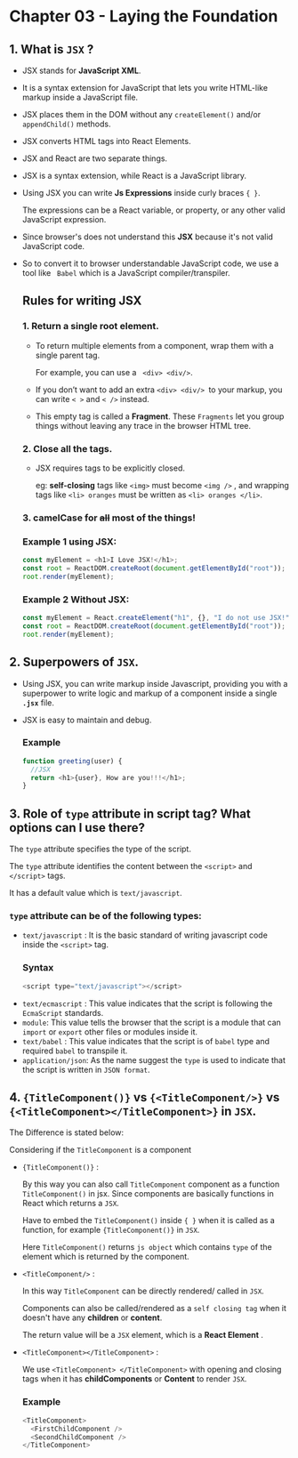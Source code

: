 # Chapter 03 - Laying the Foundation

## 1. What is `JSX` ?

- JSX stands for **JavaScript XML**.
- It is a syntax extension for JavaScript that lets you write HTML-like markup inside a JavaScript file.
- JSX places them in the DOM without any `createElement()` and/or `appendChild()` methods.
- JSX converts HTML tags into React Elements.
- JSX and React are two separate things.
- JSX is a syntax extension, while React is a JavaScript library.
- Using JSX you can write **Js Expressions** inside curly braces `{ }`.

  The expressions can be a React variable, or property, or any other valid JavaScript expression.

- Since browser's does not understand this **JSX** because it's not valid JavaScript code.
- So to convert it to browser understandable JavaScript code, we use a tool like ` Babel` which is a JavaScript compiler/transpiler.

  ## Rules for writing **JSX**

  ### 1. Return a single root element.

  - To return multiple elements from a component, wrap them with a single parent tag.

    For example, you can use a ` <div> <div/>`.

  - If you don’t want to add an extra `<div> <div/> `to your markup, you can write `< >` and `< />` instead.
  - This empty tag is called a **Fragment**. These `Fragments` let you group things without leaving any trace in the browser HTML tree.

  ### 2. Close all the tags.

  - JSX requires tags to be explicitly closed.

    eg: **self-closing** tags like `<img>` must become `<img />` , and wrapping tags like `<li> oranges` must be written as `<li> oranges </li>`.

  ### 3. camelCase for ~~all~~ most of the things!

  ### Example 1 using JSX:

  ```javascript
  const myElement = <h1>I Love JSX!</h1>;
  const root = ReactDOM.createRoot(document.getElementById("root"));
  root.render(myElement);
  ```

  ### Example 2 Without JSX:

  ```javascript
  const myElement = React.createElement("h1", {}, "I do not use JSX!");
  const root = ReactDOM.createRoot(document.getElementById("root"));
  root.render(myElement);
  ```

## 2. Superpowers of `JSX`.

- Using JSX, you can write markup inside Javascript, providing you with a superpower to write logic and markup of a component inside a single **`.jsx`** file.
- JSX is easy to maintain and debug.

  ### Example

  ```javascript
  function greeting(user) {
  	//JSX
  	return <h1>{user}, How are you!!!</h1>;
  }
  ```

## 3. Role of `type` attribute in script tag? What options can I use there?

The `type` attribute specifies the type of the script.

The `type` attribute identifies the content between the `<script>` and `</script>` tags.

It has a default value which is `text/javascript`.

### `type` attribute can be of the following types:

- `text/javascript` : It is the basic standard of writing javascript code inside the `<script>` tag.
  ### Syntax
  ```js
  <script type="text/javascript"></script>
  ```
- `text/ecmascript` : This value indicates that the script is following the `EcmaScript` standards.
- `module`: This value tells the browser that the script is a module that can `import` or `export` other files or modules inside it.
- `text/babel` : This value indicates that the script is of `babel` type and required `babel` to transpile it.
- `application/json`: As the name suggest the `type` is used to indicate that the script is written in `JSON format`.

## 4. `{TitleComponent()}` vs `{<TitleComponent/>}` vs `{<TitleComponent></TitleComponent>}` in `JSX`.

The Difference is stated below:

Considering if the `TitleComponent` is a component

- `{TitleComponent()}` :

  By this way you can also call `TitleComponent` component as a function `TitleComponent()` in jsx. Since components are basically functions in React which returns a `JSX`.

  Have to embed the `TitleComponent()` inside `{ }` when it is called as a function, for example
  `{TitleComponent()}` in `JSX`.

  Here `TitleComponent()` returns `js object` which contains `type` of the element which is returned by the component.

- `<TitleComponent/>` :

  In this way `TitleComponent` can be directly rendered/ called in `JSX`.

  Components can also be called/rendered as a `self closing tag` when it doesn't have any **children** or **content**.

  The return value will be a `JSX` element, which is a **React Element** .

- `<TitleComponent></TitleComponent>` :

  We use `<TitleComponent> </TitleComponent>` with opening and closing tags when it has **childComponents** or **Content** to render `JSX`.

  ### Example

  ```js
  <TitleComponent>
    <FirstChildComponent />
    <SecondChildComponent />
  </TitleComponent>
  ```
